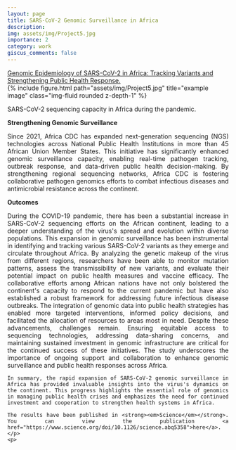 ```yaml
---
layout: page
title: SARS-CoV-2 Genomic Surveillance in Africa
description:
img: assets/img/Project5.jpg
importance: 2
category: work
giscus_comments: false
---
```

<a href="https://nextstrain.org/groups/africa-cdc">
    Genomic Epidemiology of SARS-CoV-2 in Africa: Tracking Variants and Strengthening Public Health Response.
</a>

<div class="row">
    <div class="col-sm mt-3 mt-md-0">
        {% include figure.html path="assets/img/Project5.jpg" title="example image" class="img-fluid rounded z-depth-1" %}
    </div>
</div>
<div class="caption" style="text-align: justify;">
    <p>
        SARS-CoV-2 sequencing capacity in Africa during the pandemic.
    </p>
    <p>
        <strong>Strengthening Genomic Surveillance</strong>
    </p>
    <p>
        Since 2021, Africa CDC has expanded next-generation sequencing (NGS) technologies across National Public Health Institutions in more than 45 African Union Member States. This initiative has significantly enhanced genomic surveillance capacity, enabling real-time pathogen tracking, outbreak response, and data-driven public health decision-making. By strengthening regional sequencing networks, Africa CDC is fostering collaborative pathogen genomics efforts to combat infectious diseases and antimicrobial resistance across the continent.
    </p>
    <p>
        <strong>Outcomes</strong>
    </p>
    <p>
    During the COVID-19 pandemic, there has been a substantial increase in SARS-CoV-2 sequencing efforts on the African continent, leading to a deeper understanding of the virus's spread and evolution within diverse populations.
    This expansion in genomic surveillance has been instrumental in identifying and tracking various SARS-CoV-2 variants as they emerge and circulate throughout Africa. By analyzing the genetic makeup of the virus from different regions, researchers have been able to monitor mutation patterns, assess the transmissibility of new variants, and evaluate their potential impact on public health measures and vaccine efficacy.
    The collaborative efforts among African nations have not only bolstered the continent's capacity to respond to the current pandemic but have also established a robust framework for addressing future infectious disease outbreaks. The integration of genomic data into public health strategies has enabled more targeted interventions, informed policy decisions, and facilitated the allocation of resources to areas most in need.
    Despite these advancements, challenges remain. Ensuring equitable access to sequencing technologies, addressing data-sharing concerns, and maintaining sustained investment in genomic infrastructure are critical for the continued success of these initiatives. The study underscores the importance of ongoing support and collaboration to enhance genomic surveillance and public health responses across Africa.

    In summary, the rapid expansion of SARS-CoV-2 genomic surveillance in Africa has provided invaluable insights into the virus's dynamics on the continent. This progress highlights the essential role of genomics in managing public health crises and emphasizes the need for continued investment and cooperation to strengthen health systems in Africa.

    The results have been published in <strong><em>Science</em></strong>. You can view the publication <a href="https://www.science.org/doi/10.1126/science.abq5358">here</a>.
    </p>
    <p>

</div>

